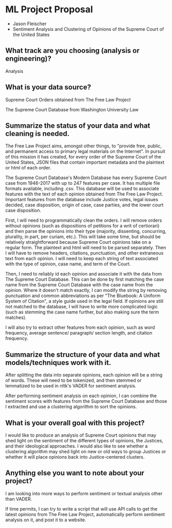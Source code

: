 # ML Project Proposal
- Jason Fleischer
- Sentiment Analysis and Clustering of Opinions of the Supreme Court of the United States

## What track are you choosing (analysis or engineering)?
Analysis

## What is your data source?
Supreme Court Orders obtained from The Free Law Project

The Supreme Court Database from Washington University Law

## Summarize the status of your data and what cleaning is needed.
The Free Law Project aims, amongst other things, to "provide free, public, and permanent access to primary legal materials on the Internet". In pursuit of this mission it has created, for every order of the Supreme Court of the United States, JSON files that contain important metadata and the plaintext or html of each order.

The Supreme Court Database's Modern Database has every Supreme Court case from 1946-2017 with up to 247 features per case.  It has multiple file formats available, including .csv.  This database will be used to associate features with the text of each opinion obtained from The Free Law Project.  Important features from the database include Justice votes, legal issues decided, case disposition, origin of case, case parties, and the lower court case disposition.

First, I will need to programmatically clean the orders.  I will remove orders without opinions (such as dispositions of petitions for a writ of certiorari) and then parse the opinions into their type (majority, dissenting, concurring, plurality, in part, per curiam, etc.).  This will take some time, but should be relatively straightforward because Supreme Court opinions take on a regular form.  The plaintext and html will need to be parsed separately. Then I will have to remove headers, citations, punctuation, and other extraneous text from each opinion.  I will need to keep each string of text associated with the type of opinion, case name, and term of the Court.

Then, I need to reliably id each opinion and associate it with the data from The Supreme Court Database.  This can be done by first matching the case name from the Supreme Court Database with the case name from the opinion.  Where it doesn't match exactly, I can modify the string by removing punctuation and common abbreviations as per "The Bluebook: A Uniform System of Citation", a style guide used in the legal field.  If opinions are still not matched to the database, I will have to write more complicated logic (such as stemming the case name further, but also making sure the term matches).

I will also try to extract other features from each opinion, such as word frequency, average sentence/ paragraph/ section length, and citation frequency.

## Summarize the structure of your data and what models/techniques work with it.
After splitting the data into separate opinions, each opinion will be a string of words.  These will need to be tokenized, and then stemmed or lemmatized to be used in nltk's VADER for sentiment analysis.

After performing sentiment analysis on each opinion, I can combine the sentiment scores with features from the Supreme Court Database and those I extracted and use a clustering algorithm to sort the opinions.

## What is your overall goal with this project?
I would like to produce an analysis of Supreme Court opinions that may shed light on the sentiment of the different types of opinions, the Justices, and their ideological approaches. I would also like to see whether a clustering algorithm may shed light on new or old ways to group Justices or whether it will place opinions back into Justice-centered clusters.

## Anything else you want to note about your project?
I am looking into more ways to perform sentiment or textual analysis other than VADER.

If time permits, I can try to write a script that will use API calls to get the latest opinions from The Free Law Project, automatically perform sentiment analysis on it, and post it to a website.
